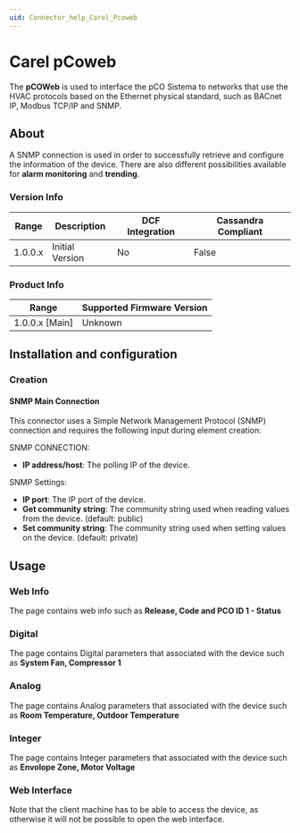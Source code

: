 ```yaml
---
uid: Connector_help_Carel_Pcoweb
---
```


# Carel pCoweb

The **pCOWeb** is used to interface the pCO Sistema to networks that use the HVAC protocols based on the Ethernet physical standard, such as BACnet IP, Modbus TCP/IP and SNMP.

## About

A SNMP connection is used in order to successfully retrieve and configure the information of the device. There are also different possibilities available for **alarm monitoring** and **trending**.

### Version Info

| Range | Description | DCF Integration | Cassandra Compliant |
|------------------|-----------------|---------------------|-------------------------|
| 1.0.0.x          | Initial Version | No                  | False                   |

### Product Info

| Range | Supported Firmware Version |
|------------------|-----------------------------|
| 1.0.0.x \[Main\] | Unknown                     |

## Installation and configuration

### Creation

#### SNMP Main Connection

This connector uses a Simple Network Management Protocol (SNMP) connection and requires the following input during element creation:

SNMP CONNECTION:

- **IP address/host**: The polling IP of the device.

SNMP Settings:

- **IP port**: The IP port of the device.
- **Get community string**: The community string used when reading values from the device. (default: public)
- **Set community string**: The community string used when setting values on the device. (default: private)

## Usage

### Web Info

The page contains web info such as **Release, Code and PCO ID 1 - Status**

### Digital

The page contains Digital parameters that associated with the device such as **System Fan, Compressor 1**

### Analog

The page contains Analog parameters that associated with the device such as **Room Temperature, Outdoor Temperature**

### Integer

The page contains Integer parameters that associated with the device such as **Envolope Zone, Motor Voltage**

### Web Interface

Note that the client machine has to be able to access the device, as otherwise it will not be possible to open the web interface.
